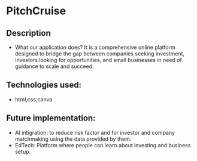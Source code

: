 # PitchCruise

## Description
- What our application does?
It is a comprehensive online platform designed to bridge the gap between companies seeking investment, investors looking for opportunities, and small businesses in need of guidance to scale and succeed.

## Technologies used:
- html,css,canva

## Future implementation:
- AI intigration: to reduce risk factor and for investor and company matchmaking using the data provided by them.
- EdTech: Platform where people can learn about investing and business setup.

